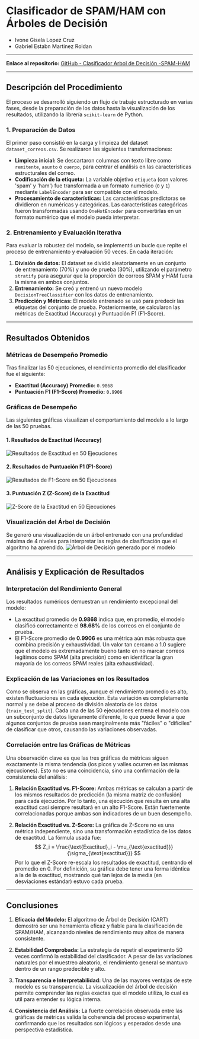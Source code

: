 # Clasificador de SPAM/HAM con Árboles de Decisión

* Ivone Gisela Lopez Cruz
* Gabriel Estabn Martinez Roldan

---

**Enlace al repositorio:** [GitHub - Clasificador Arbol de Decisión -SPAM-HAM](https://github.com/RFGRONA/Machine-Learning-801-IIPA-25/tree/main/3.%20%C3%81rbol%20de%20decisi%C3%B3n)

---

## Descripción del Procedimiento

El proceso se desarrolló siguiendo un flujo de trabajo estructurado en varias fases, desde la preparación de los datos hasta la visualización de los resultados, utilizando la librería `scikit-learn` de Python.

### 1. Preparación de Datos
El primer paso consistió en la carga y limpieza del dataset `dataset_correos.csv`. Se realizaron las siguientes transformaciones:
* **Limpieza inicial:** Se descartaron columnas con texto libre como `remitente`, `asunto` o `cuerpo`, para centrar el análisis en las características estructurales del correo.
* **Codificación de la etiqueta:** La variable objetivo `etiqueta` (con valores 'spam' y 'ham') fue transformada a un formato numérico (`0` y `1`) mediante `LabelEncoder` para ser compatible con el modelo.
* **Procesamiento de características:** Las características predictoras se dividieron en numéricas y categóricas. Las características categóricas fueron transformadas usando `OneHotEncoder` para convertirlas en un formato numérico que el modelo pueda interpretar.

### 2. Entrenamiento y Evaluación Iterativa
Para evaluar la robustez del modelo, se implementó un bucle que repite el proceso de entrenamiento y evaluación 50 veces. En cada iteración:
1.  **División de datos:** El dataset se dividió aleatoriamente en un conjunto de entrenamiento (70%) y uno de prueba (30%), utilizando el parámetro `stratify` para asegurar que la proporción de correos SPAM y HAM fuera la misma en ambos conjuntos.
2.  **Entrenamiento:** Se creó y entrenó un nuevo modelo `DecisionTreeClassifier` con los datos de entrenamiento.
3.  **Predicción y Métricas:** El modelo entrenado se usó para predecir las etiquetas del conjunto de prueba. Posteriormente, se calcularon las métricas de Exactitud (Accuracy) y Puntuación F1 (F1-Score).

---

## Resultados Obtenidos

### Métricas de Desempeño Promedio
Tras finalizar las 50 ejecuciones, el rendimiento promedio del clasificador fue el siguiente:

- **Exactitud (Accuracy) Promedio:** `0.9868`
- **Puntuación F1 (F1-Score) Promedio:** `0.9906`

### Gráficas de Desempeño
Las siguientes gráficas visualizan el comportamiento del modelo a lo largo de las 50 pruebas.

#### 1. Resultados de Exactitud (Accuracy)
![Resultados de Exactitud en 50 Ejecuciones](img/Exactitud.png)

#### 2. Resultados de Puntuación F1 (F1-Score)
![Resultados de F1-Score en 50 Ejecuciones](img/F1-Score.png)

#### 3. Puntuación Z (Z-Score) de la Exactitud
![Z-Score de la Exactitud en 50 Ejecuciones](img/Z-Score.png)

### Visualización del Árbol de Decisión
Se generó una visualización de un árbol entrenado con una profundidad máxima de 4 niveles para interpretar las reglas de clasificación que el algoritmo ha aprendido.
![Árbol de Decisión generado por el modelo](img/arbol_de_decision.png)

---

## Análisis y Explicación de Resultados

### Interpretación del Rendimiento General
Los resultados numéricos demuestran un rendimiento excepcional del modelo:
* La exactitud promedio de **0.9868** indica que, en promedio, el modelo clasificó correctamente el **98.68%** de los correos en el conjunto de prueba.
* El F1-Score promedio de **0.9906** es una métrica aún más robusta que combina precisión y exhaustividad. Un valor tan cercano a 1.0 sugiere que el modelo es extremadamente bueno tanto en no marcar correos legítimos como SPAM (alta precisión) como en identificar la gran mayoría de los correos SPAM reales (alta exhaustividad).

### Explicación de las Variaciones en los Resultados
Como se observa en las gráficas, aunque el rendimiento promedio es alto, existen fluctuaciones en cada ejecución. Esta variación es completamente normal y se debe al proceso de división aleatoria de los datos (`train_test_split`). Cada una de las 50 ejecuciones entrena el modelo con un subconjunto de datos ligeramente diferente, lo que puede llevar a que algunos conjuntos de prueba sean marginalmente más "fáciles" o "difíciles" de clasificar que otros, causando las variaciones observadas.

### Correlación entre las Gráficas de Métricas
Una observación clave es que las tres gráficas de métricas siguen exactamente la misma tendencia (los picos y valles ocurren en las mismas ejecuciones). Esto no es una coincidencia, sino una confirmación de la consistencia del análisis:

1.  **Relación Exactitud vs. F1-Score:** Ambas métricas se calculan a partir de los mismos resultados de predicción (la misma matriz de confusión) para cada ejecución. Por lo tanto, una ejecución que resulta en una alta exactitud casi siempre resultará en un alto F1-Score. Están fuertemente correlacionadas porque ambas son indicadores de un buen desempeño.

2.  **Relación Exactitud vs. Z-Score:** La gráfica de Z-Score no es una métrica independiente, sino una transformación estadística de los datos de exactitud. La fórmula usada fue:
    $$ Z_i = \frac{\text{Exactitud}_i - \mu_{\text{exactitud}}}{\sigma_{\text{exactitud}}} $$
    Por lo que el Z-Score re-escala los resultados de exactitud, centrando el promedio en 0. Por definición, su gráfica debe tener una forma idéntica a la de la exactitud, mostrando qué tan lejos de la media (en desviaciones estándar) estuvo cada prueba.

---

## Conclusiones

1.  **Eficacia del Modelo:** El algoritmo de Árbol de Decisión (CART) demostró ser una herramienta eficaz y fiable para la clasificación de SPAM/HAM, alcanzando niveles de rendimiento muy altos de manera consistente.

2.  **Estabilidad Comprobada:** La estrategia de repetir el experimento 50 veces confirmó la estabilidad del clasificador. A pesar de las variaciones naturales por el muestreo aleatorio, el rendimiento general se mantuvo dentro de un rango predecible y alto.

3.  **Transparencia e Interpretabilidad:** Una de las mayores ventajas de este modelo es su transparencia. La visualización del árbol de decisión permite comprender las reglas exactas que el modelo utiliza, lo cual es util para entender su lógica interna.

4.  **Consistencia del Análisis:** La fuerte correlación observada entre las gráficas de métricas valida la coherencia del proceso experimental, confirmando que los resultados son lógicos y esperados desde una perspectiva estadística.